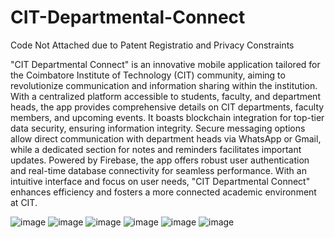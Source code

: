 
# CIT-Departmental-Connect

Code Not Attached due to Patent Registratio and Privacy Constraints 

"CIT Departmental Connect" is an innovative mobile application tailored for the Coimbatore Institute of Technology (CIT) community, aiming to revolutionize communication and information sharing within the institution. With a centralized platform accessible to students, faculty, and department heads, the app provides comprehensive details on CIT departments, faculty members, and upcoming events. 
			  It boasts blockchain integration for top-tier data security, ensuring information integrity. Secure messaging options allow direct communication with department heads via WhatsApp or Gmail, while a dedicated section for notes and reminders facilitates important updates. Powered by Firebase, the app offers robust user authentication and real-time database connectivity for seamless performance. With an intuitive interface and focus on user needs, "CIT Departmental Connect" enhances efficiency and fosters a more connected academic environment at CIT.

![image](https://github.com/user-attachments/assets/2c2b64d2-c9ad-4a13-81fe-5b82a4322947) 			 ![image](https://github.com/user-attachments/assets/91e9caad-56d5-4328-b46f-c50d4b64cf41) 			 ![image](https://github.com/user-attachments/assets/31b0b8ed-c141-466a-8b15-26c6bea82fac) 			 ![image](https://github.com/user-attachments/assets/c0ac9877-68ab-4165-a6b9-679816eb7dd7) 		 ![image](https://github.com/user-attachments/assets/5f995fcb-6aed-49f8-8ba3-56d41f571581) 			 ![image](https://github.com/user-attachments/assets/88d7a286-16e5-4e1f-95cf-d58088afb03e)





     
